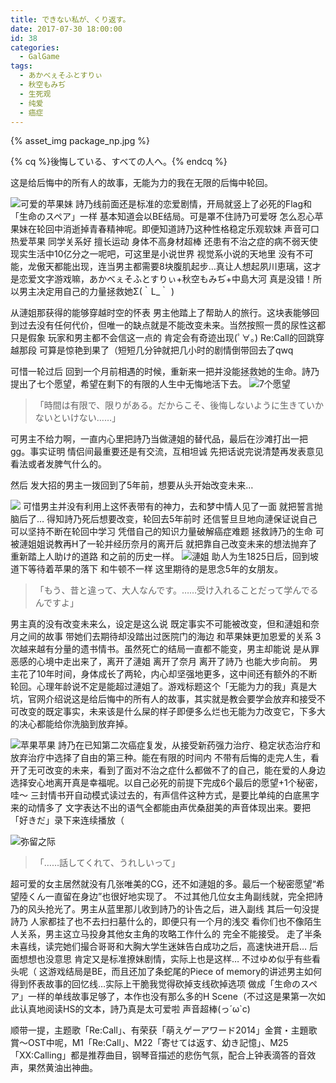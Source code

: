 ```yaml
---
title: できない私が、くり返す。
date: 2017-07-30 18:00:00
id: 38
categories:
  - GalGame
tags:
  - あかべぇそふとすりぃ
  - 秋空もみぢ
  - 生死观
  - 纯爱
  - 癌症
---
```

{% asset_img package_np.jpg %}

{% cq %}後悔している、すべての人へ。{% endcq %}

这是给后悔中的所有人的故事，无能为力的我在无限的后悔中轮回。
<!--more-->
![可爱的苹果妹](hondawhr191.jpg)
詩乃线前面还是标准的恋爱剧情，开局就竖上了必死的Flag和「生命のスペア」一样 基本知道会以BE结局。可是罩不住詩乃可爱呀 怎么忍心苹果妹在轮回中消逝掉青春精神呢。即便知道詩乃这种性格稳定乐观软妹 声音可口 热爱苹果 同学关系好 擅长运动 身体不高身材超棒 还患有不治之症的病不弱天使 现实生活中10亿分之一呢吧，可这里是小说世界 视觉系小说的天地里 没有不可能，龙傲天都能出现，连当男主都需要8块腹肌起步…真让人想起夙川恵璃，这才是恋爱文字游戏嘛，あかべぇそふとすりぃ+秋空もみぢ+中島大河 真是没错！所以男主决定用自己的力量拯救她Σ(｀L_｀ )

从漣姐那获得的能够穿越时空的怀表 男主他踏上了帮助人的旅行。这块表能够回到过去没有任何代价，但唯一的缺点就是不能改变未来。当然按照一贯的尿性这都只是假象 玩家和男主都不会信这一点的 肯定会有奇迹出现(ﾟ∀。)
Re:Call的回跳穿越那段 可算是惊艳到果了（短短几分钟就把几小时的剧情倒带回去了qwq

可惜一轮过后 回到一个月前相遇的时候，重新来一把并没能拯救她的生命。詩乃提出了七个愿望，希望在剩下的有限的人生中无悔地活下去。
![7个愿望](20170728231231.jpg)
> 「時間は有限で、限りがある。だからこそ、後悔しないように生きていかないといけない……」

可男主不给力啊，一直内心里把詩乃当做漣姐的替代品，最后在沙滩打出一把gg。事实证明 情侣间最重要还是有交流，互相坦诚 先把话说完说清楚再发表意见看法或者发脾气什么的。

然后 发大招的男主一拨回到了5年前，想要从头开始改变未来…

![](hondawhr144.jpg)
可惜男主并没有利用上这怀表带有的神力，去和梦中情人见了一面 就把誓言抛脑后了…
得知詩乃死后想要改变，轮回去5年前时 还信誓旦旦地向漣保证说自己可以坚持不断在轮回中学习 凭借自己的知识力量破解癌症难题 拯救詩乃的生命 可被漣姐姐说教再H了一轮并经历奈月的离开后 就把靠自己改变未来的想法抛弃了 重新踏上人助け的道路 和之前的历史一样。
![漣姐](hondawhr153.jpg)
助人为生1825日后，回到坡道下等待着苹果的落下 和牛顿不一样 这里期待的是思念5年的女朋友。

> 「もう、昔と違って、大人なんです。……受け入れることだって学んでるんですよ」

男主真的没有改变未来么，设定是这么说 既定事实不可能被改变，但和漣姐和奈月之间的故事 带她们去期待却没踏出过医院门的海边 和苹果妹更加恩爱的关系 3次越来越有分量的遗书情书。虽然死亡的结局一直都不能变，男主却能说 是从罪恶感的心境中走出来了，离开了漣姐 离开了奈月 离开了詩乃 也能大步向前。
男主花了10年时间，身体成长了两轮，内心却坚强地更多，这中间还有额外的不断轮回。心理年龄说不定是能超过漣姐了。游戏标题这个「无能为力的我」真是大坑，官网介绍说这是给后悔中的所有人的故事，其实就是教会要学会放弃和接受不可改变的既定事实，未来该是什么屎的样子即便多么烂也无能为力改变它，下多大的决心都能给你洗脑到放弃掉。

![苹果苹果](hondawhr222.jpg)
詩乃在已知第二次癌症复发，从接受新药强力治疗、稳定状态治疗和放弃治疗中选择了自由的第三种。能在有限的时间内 不带有后悔的走完人生，看开了无可改变的未来，看到了面对不治之症什么都做不了的自己，能在爱的人身边选择安心地离开真是幸福呢。以自己必死的前提下完成6个最后的愿望+1个秘密，哇～
三封情书开自动模式读过去的，有声信件这种方式，是要比单纯的白底黑字来的动情多了 文字表达不出的语气全都能由声优桑甜美的声音体现出来。要把「好きだ」录下来连续播放（

![弥留之际](hondawhr270.jpg)
> 「……話してくれて、うれしいって」

超可爱的女主居然就没有几张唯美的CG，还不如漣姐的多。最后一个秘密愿望“希望陸くん一直留在身边”也很好地实现了。
不过其他几位女主角副线就，完全把詩乃的风头抢光了。男主从蓝里那儿收到詩乃的讣告之后，进入副线 其后一句没提詩乃 人家都挂了也不去扫扫墓什么的，即便只有一个月的浅交 看你们也不像陌生人关系，男主这立马投身其他女主角的攻略工作什么的 完全不能接受。
走了半条未喜线，读完她们撮合哥哥和大胸大学生迷妹告白成功之后，高速快进开启… 后面想想也没意思 肯定又是标准撩妹剧情，实际上也是这样… 不过ゆめ似乎有些看头呢（
这游戏结局是BE，而且还加了条蛇尾的Piece of memory的讲述男主如何得到怀表故事的回忆线…实际上干脆我觉得砍掉支线砍掉选项 做成「生命のスペア」一样的单线故事足够了，本作也没有那么多的H Scene（不过这是果第一次如此认真地阅读HS的文本，詩乃真是太可爱啦 声音超棒(っ´ω`c)

顺带一提，主题歌「Re:Call」、有荣获「萌えゲーアワード2014」金賞・主題歌賞～OST中呢，M1「Re:Call」、M22「寄せては返す、幼き記憶」、M25「XX:Calling」都是推荐曲目，钢琴音描述的悲伤气氛，配合上钟表滴答的音效声，果然黄油出神曲。
